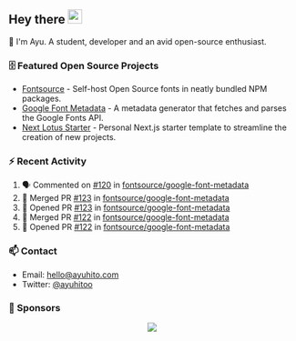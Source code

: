 ## Hey there <img src="https://media.giphy.com/media/hvRJCLFzcasrR4ia7z/giphy.gif" width="25" height="25">

📝 I'm Ayu. A student, developer and an avid open-source enthusiast.

### 🗄 Featured Open Source Projects

- [Fontsource](https://github.com/fontsource/fontsource) - Self-host Open Source fonts in neatly bundled NPM packages.
- [Google Font Metadata](https://github.com/fontsource/google-font-metadata) - A metadata generator that fetches and parses the Google Fonts API.
- [Next Lotus Starter](https://github.com/DecliningLotus/next-lotus-starter) - Personal Next.js starter template to streamline the creation of new projects.

### ⚡ Recent Activity

<!--START_SECTION:activity-->

1. 🗣 Commented on [#120](https://github.com/fontsource/google-font-metadata/issues/120) in [fontsource/google-font-metadata](https://github.com/fontsource/google-font-metadata)
2. 🎉 Merged PR [#123](https://github.com/fontsource/google-font-metadata/pull/123) in [fontsource/google-font-metadata](https://github.com/fontsource/google-font-metadata)
3. 💪 Opened PR [#123](https://github.com/fontsource/google-font-metadata/pull/123) in [fontsource/google-font-metadata](https://github.com/fontsource/google-font-metadata)
4. 🎉 Merged PR [#122](https://github.com/fontsource/google-font-metadata/pull/122) in [fontsource/google-font-metadata](https://github.com/fontsource/google-font-metadata)
5. 💪 Opened PR [#122](https://github.com/fontsource/google-font-metadata/pull/122) in [fontsource/google-font-metadata](https://github.com/fontsource/google-font-metadata)
<!--END_SECTION:activity-->

### 📫 Contact

- Email: hello@ayuhito.com
- Twitter: [@ayuhitoo](https://twitter.com/ayuhitoo)

### :sparkling_heart: Sponsors

<p align="center">
  <a href="https://cdn.jsdelivr.net/gh/ayuhito/ayuhito/sponsors.svg">
    <img src='https://cdn.jsdelivr.net/gh/ayuhito/ayuhito/sponsors.svg'/>
  </a>
</p>
